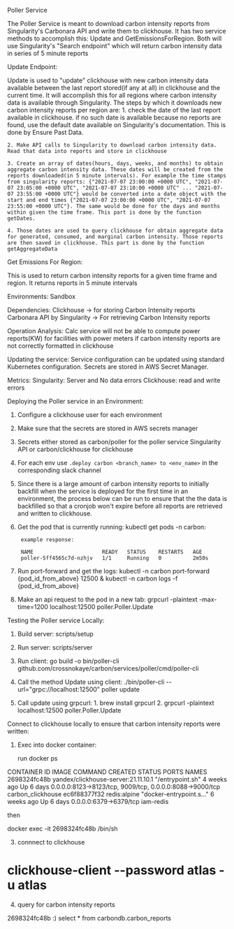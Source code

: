 Poller Service

The Poller Service is meant to download carbon intensity reports from Singularity's Carbonara API and write them to clickhouse. It has two service methods to accomplish this: Update and GetEmissionsForRegion. Both will use Singularity's "Search endpoint" which will return carbon intensity data in series of 5 minute reports

Update Endpoint:

Update is used to "update" clickhouse with new carbon intensity data available between the last report stored(if any at all) in clickhouse and the current time. It will accomplish this for all regions where carbon intensity data is available through Singularity. The steps by which it downloads new carbon intensity reports per region are:
	1. check the date of the last report available in clickhouse. if no such date is available because no reports are found, use the default date available on Singularity's documentation. This is done by Ensure Past Data.

	2. Make API calls to Singularity to download carbon intensity data. Read that data into reports and store in clickhouse

	3. Create an array of dates(hours, days, weeks, and months) to obtain aggregate carbon intensity data. These dates will be created from the reports downloaded(in 5 minute intervals). For example the time stamps from singularity reports: {"2021-07-07 23:00:00 +0000 UTC", "2021-07-07 23:05:00 +0000 UTC", "2021-07-07 23:10:00 +0000 UTC" ... "2021-07-07 23:55:00 +0000 UTC"} would be converted into a date object with the start and end times {"2021-07-07 23:00:00 +0000 UTC", "2021-07-07 23:55:00 +0000 UTC"}. The same would be done for the days and months within given the time frame. This part is done by the function getDates.

	4. Those dates are used to query clickhouse for obtain aggregate data for generated, consumed, and marginal carbon intensity. Those reports are then saved in clickhouse. This part is done by the function getAggregateData

Get Emissions For Region:

This is used to return carbon intensity reports for a given time frame and region. It returns reports in 5 minute intervals

Environments:
Sandbox

Dependencies:
Clickhouse -> for storing Carbon Intensity reports
Carbonara API by Singularity -> For retrieving Carbon Intensity reports

Operation Analysis:
Calc service will not be able to compute power reports(KW) for facilities with power meters if carbon intensity reports are not correctly formatted in clickhouse

Updating the service:
Service configuration can be updated using standard Kubernetes configuration. Secrets are stored in AWS Secret Manager.

Metrics:
Singularity: Server and No data errors
Clickhouse: read and write errors

Deploying the Poller service in an Environment:

1. Configure a clickhouse user for each environment

2. Make sure that the secrets are stored in AWS secrets manager

3. Secrets either stored as carbon/poller for the poller service Singularity API or carbon/clickhouse for clickhouse

4. For each env use `.deploy carbon <branch_name> to <env_name>` in the corresponding slack channel

5. Since there is a large amount of carbon intensity reports to initially backfill when the service is deployed for the first time in an environment, the process below can be run to ensure that the the data is backfilled so that a cronjob won't expire before all reports are retrieved and written to clickhouse.

1. Get the pod that is currently running:
		kubectl get pods -n carbon:

		example response:

		NAME                      READY   STATUS    RESTARTS   AGE
		poller-5ff4565c7d-nzhjv   1/1     Running   0          2m50s


2. Run port-forward and get the logs:
		kubectl -n carbon port-forward {pod_id_from_above} 12500 &
		kubectl -n carbon logs -f {pod_id_from_above}


3. Make an api request to the pod in a new tab:
	 	grpcurl -plaintext -max-time=1200 localhost:12500 poller.Poller.Update


Testing the Poller service Locally:

1. Build server:
		scripts/setup

2. Run server:
		scripts/server
3. Run client:
		go build -o bin/poller-cli github.com/crossnokaye/carbon/services/poller/cmd/poller-cli

4. Call the method Update using client: 
		./bin/poller-cli --url="grpc://localhost:12500" poller update

5. Call update using grpcurl:
		1. brew install grpcurl
		2. grpcurl -plaintext localhost:12500 poller.Poller.Update

Connect to clickhouse locally to ensure that carbon intensity reports were written:

1. Exec into docker container:

	run docker ps

CONTAINER ID   IMAGE                                 COMMAND                  CREATED       STATUS      PORTS                                                      NAMES
2698324fc48b   yandex/clickhouse-server:21.11.10.1   "/entrypoint.sh"         4 weeks ago   Up 6 days   0.0.0.0:8123->8123/tcp, 9009/tcp, 0.0.0.0:8088->9000/tcp   carbon_clickhouse
ec6f88377f32   redis:alpine                          "docker-entrypoint.s…"   6 weeks ago   Up 6 days   0.0.0.0:6379->6379/tcp                                     iam-redis

then

docker exec -it 2698324fc48b /bin/sh

3. connnect to clickhouse

# clickhouse-client --password atlas -u atlas

4. query for carbon intensity reports

2698324fc48b :) select * from carbondb.carbon_reports

